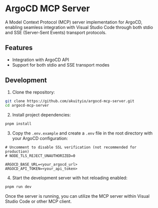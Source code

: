 # ArgoCD MCP Server

A Model Context Protocol (MCP) server implementation for ArgoCD, enabling seamless integration with Visual Studio Code through both stdio and SSE (Server-Sent Events) transport protocols.

## Features

- Integration with ArgoCD API
- Support for both stdio and SSE transport modes

## Development

1. Clone the repository:
```bash
git clone https://github.com/akuityio/argocd-mcp-server.git
cd argocd-mcp-server
```

2. Install project dependencies:
```bash
pnpm install
```

3. Copy the `.env.example` and create a `.env` file in the root directory with your ArgoCD configuration:
```env
# Uncomment to disable SSL verification (not recommended for production)
# NODE_TLS_REJECT_UNAUTHORIZED=0

ARGOCD_BASE_URL=<your_argocd_url>
ARGOCD_API_TOKEN=<your_api_token>
```

4. Start the development server with hot reloading enabled:
```bash
pnpm run dev
```
Once the server is running, you can utilize the MCP server within Visual Studio Code or other MCP client.

